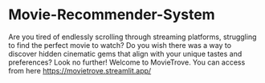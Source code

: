 # Movie-Recommender-System
Are you tired of endlessly scrolling through streaming platforms, struggling to find the perfect movie to watch? Do you wish there was a way to discover hidden cinematic gems that align with your unique tastes and preferences? Look no further! Welcome to MovieTrove.
You can access from here
https://movietrove.streamlit.app/
